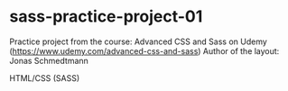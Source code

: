 # sass-practice-project-01

Practice project from the course: Advanced CSS and Sass on Udemy (https://www.udemy.com/advanced-css-and-sass)
Author of the layout: Jonas Schmedtmann

HTML/CSS (SASS)
